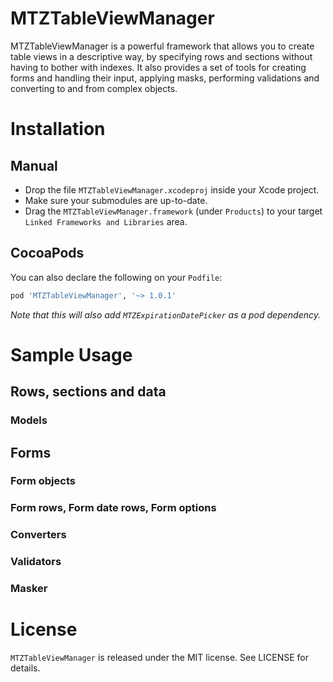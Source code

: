 # MTZTableViewManager
MTZTableViewManager is a powerful framework that allows you to create table views in a descriptive way, by specifying rows and sections without having to bother with indexes. It also provides a set of tools for creating forms and handling their input, applying masks, performing validations and converting to and from complex objects.

# Installation

## Manual
- Drop the file `MTZTableViewManager.xcodeproj` inside your Xcode project. 
- Make sure your submodules are up-to-date.
- Drag the `MTZTableViewManager.framework` (under `Products`) to your target `Linked Frameworks and Libraries` area.

## CocoaPods
You can also declare the following on your `Podfile`:
```ruby
pod 'MTZTableViewManager', '~> 1.0.1'
```
*Note that this will also add `MTZExpirationDatePicker` as a pod dependency.*

# Sample Usage

## Rows, sections and data

### Models


## Forms
### Form objects

### Form rows, Form date rows, Form options

### Converters

### Validators

### Masker


# License
`MTZTableViewManager` is released under the MIT license. See LICENSE for details.
